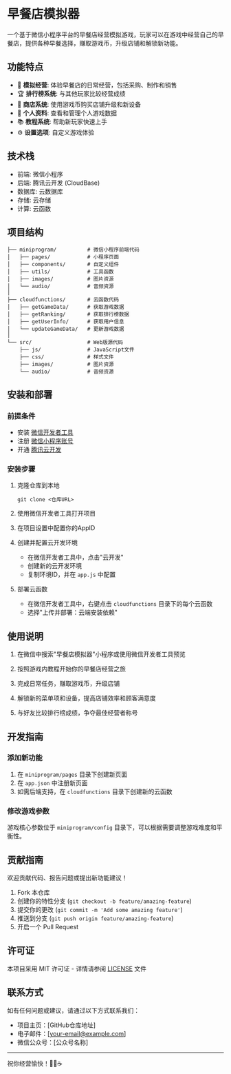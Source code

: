 # 早餐店模拟器

一个基于微信小程序平台的早餐店经营模拟游戏，玩家可以在游戏中经营自己的早餐店，提供各种早餐选择，赚取游戏币，升级店铺和解锁新功能。

## 功能特点

- 🍳 **模拟经营**: 体验早餐店的日常经营，包括采购、制作和销售
- 🏆 **排行榜系统**: 与其他玩家比较经营成绩
- 🛒 **商店系统**: 使用游戏币购买店铺升级和新设备
- 👤 **个人资料**: 查看和管理个人游戏数据
- 📚 **教程系统**: 帮助新玩家快速上手
- ⚙️ **设置选项**: 自定义游戏体验

## 技术栈

- 前端: 微信小程序
- 后端: 腾讯云开发 (CloudBase)
- 数据库: 云数据库
- 存储: 云存储
- 计算: 云函数

## 项目结构

```
├── miniprogram/          # 微信小程序前端代码
│   ├── pages/            # 小程序页面
│   ├── components/       # 自定义组件
│   ├── utils/            # 工具函数
│   ├── images/           # 图片资源
│   └── audio/            # 音频资源
│
├── cloudfunctions/       # 云函数代码
│   ├── getGameData/      # 获取游戏数据
│   ├── getRanking/       # 获取排行榜数据
│   ├── getUserInfo/      # 获取用户信息
│   └── updateGameData/   # 更新游戏数据
│
└── src/                  # Web版源代码
    ├── js/               # JavaScript文件
    ├── css/              # 样式文件
    ├── images/           # 图片资源
    └── audio/            # 音频资源
```

## 安装和部署

### 前提条件

- 安装 [微信开发者工具](https://developers.weixin.qq.com/miniprogram/dev/devtools/download.html)
- 注册 [微信小程序账号](https://mp.weixin.qq.com/)
- 开通 [腾讯云开发](https://www.cloudbase.net/)

### 安装步骤

1. 克隆仓库到本地
   ```
   git clone <仓库URL>
   ```

2. 使用微信开发者工具打开项目

3. 在项目设置中配置你的AppID

4. 创建并配置云开发环境
   - 在微信开发者工具中，点击"云开发"
   - 创建新的云开发环境
   - 复制环境ID，并在 `app.js` 中配置

5. 部署云函数
   - 在微信开发者工具中，右键点击 `cloudfunctions` 目录下的每个云函数
   - 选择"上传并部署：云端安装依赖"

## 使用说明

1. 在微信中搜索"早餐店模拟器"小程序或使用微信开发者工具预览

2. 按照游戏内教程开始你的早餐店经营之旅

3. 完成日常任务，赚取游戏币，升级店铺

4. 解锁新的菜单项和设备，提高店铺效率和顾客满意度

5. 与好友比较排行榜成绩，争夺最佳经营者称号

## 开发指南

### 添加新功能

1. 在 `miniprogram/pages` 目录下创建新页面
2. 在 `app.json` 中注册新页面
3. 如需后端支持，在 `cloudfunctions` 目录下创建新的云函数

### 修改游戏参数

游戏核心参数位于 `miniprogram/config` 目录下，可以根据需要调整游戏难度和平衡性。

## 贡献指南

欢迎贡献代码、报告问题或提出新功能建议！

1. Fork 本仓库
2. 创建你的特性分支 (`git checkout -b feature/amazing-feature`)
3. 提交你的更改 (`git commit -m 'Add some amazing feature'`)
4. 推送到分支 (`git push origin feature/amazing-feature`)
5. 开启一个 Pull Request

## 许可证

本项目采用 MIT 许可证 - 详情请参阅 [LICENSE](LICENSE) 文件

## 联系方式

如有任何问题或建议，请通过以下方式联系我们：

- 项目主页：[GitHub仓库地址]
- 电子邮件：[your-email@example.com]
- 微信公众号：[公众号名称]

---

祝你经营愉快！🍳🥐☕
